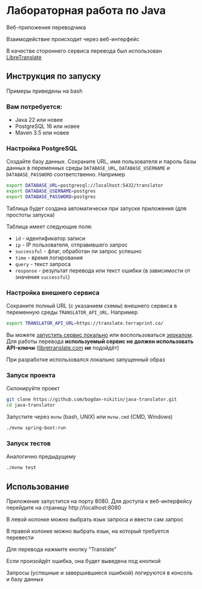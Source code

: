 # Лабораторная работа по Java

Веб-приложения переводчика

Взаимодействие происходит через веб-интерфейс

В качестве стороннего сервиса перевода был использован 
[LibreTranslate](https://github.com/LibreTranslate/LibreTranslate/tree/main)

## Инструкция по запуску

Примеры приведены на bash

### Вам потребуется: 

* Java 22 или новее
* PostgreSQL 16 или новее
* Maven 3.5 или новее

### Настройка PostgreSQL

Создайте базу данных. Сохраните URL, имя пользователя и пароль 
базы данных в переменных среды `DATABASE_URL`, 
`DATABASE_USERNAME` и `DATABASE_PASSWORD` 
соответственно. Например
```bash
export DATABASE_URL=postgresql://localhost:5432/translator
export DATABASE_USERNAME=postgres
export DATABASE_PASSWORD=postgres
```

Таблица будет создана автоматически при запуске приложения
(для простоты запуска)

Таблица имеет следующие поля:
* `id` - идентификатор записи
* `ip` - IP пользователя, отправившего запрос
* `successful` - флаг, обработан ли запрос успешно
* `time` - время логирования
* `query` - текст запроса
* `response` - результат перевода или текст ошибки (в зависимости от значения `successful`)

### Настройка внешнего сервиса

Сохраните полный URL (с указанием схемы) внешнего сервиса в переменную среды
`TRANSLATOR_API_URL`. Например
```bash
export TRANSLATOR_API_URL=https://translate.terraprint.co/
```

Вы можете [запустить сервис локально](https://github.com/LibreTranslate/LibreTranslate/tree/main?tab=readme-ov-file#run-with-docker)
или воспользоваться [зеркалом](https://github.com/LibreTranslate/LibreTranslate/tree/main?tab=readme-ov-file#mirrors).
Для работы перевода 
**используемый сервис не должен использовать API-ключи** ([libretranslate.com](https://libretranslate.com/) **не** подойдёт)

При разработке использовался локально запущенный образ

### Запуск проекта

Склонируйте проект

```bash
git clone https://github.com/bogdan-nikitin/java-translator.git
cd java-translator
```

Запустите через `mvnw` (bash, UNIX) или `mvnw.cmd` (CMD, Windows)
```bash
./mvnw spring-boot:run
```

### Запуск тестов

Аналогично предыдущему

```bash
./mvnw test
```

## Использование

Приложение запустится на порту 8080. Для доступа к веб-интерфейсу
перейдите на страницу http://localhost:8080

В левой колонке можно выбрать язык запроса и ввести сам запрос

В правой колонке можно выбрать язык, на который требуется перевести

Для перевода нажмите кнопку "Translate"

Если произойдёт ошибка, она будет выведена под кнопкой

Запросы (успешные и завершившиеся ошибкой) логируются в консоль и базу данных